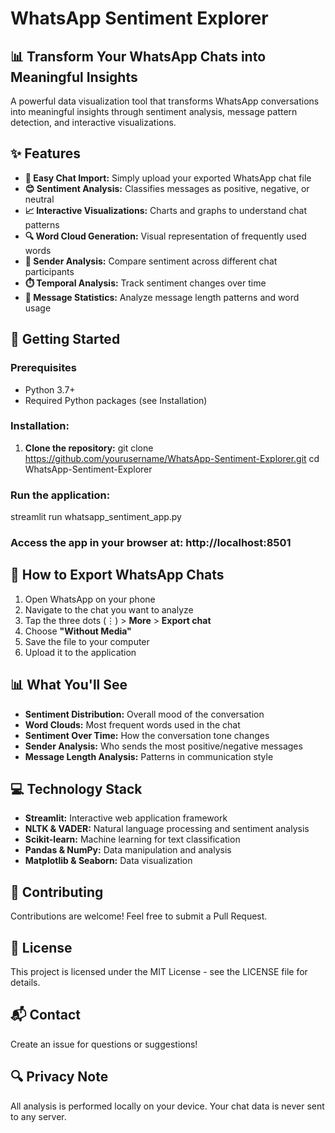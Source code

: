 # WhatsApp Sentiment Explorer
## 📊 Transform Your WhatsApp Chats into Meaningful Insights

A powerful data visualization tool that transforms WhatsApp conversations into meaningful insights through sentiment analysis, message pattern detection, and interactive visualizations.

## ✨ Features

- **📱 Easy Chat Import:** Simply upload your exported WhatsApp chat file
- **😊 Sentiment Analysis:** Classifies messages as positive, negative, or neutral
- **📈 Interactive Visualizations:** Charts and graphs to understand chat patterns
- **🔍 Word Cloud Generation:** Visual representation of frequently used words
- **👥 Sender Analysis:** Compare sentiment across different chat participants
- **⏱️ Temporal Analysis:** Track sentiment changes over time
- **📏 Message Statistics:** Analyze message length patterns and word usage

## 🚀 Getting Started

### Prerequisites
- Python 3.7+
- Required Python packages (see Installation)

### Installation:

1. **Clone the repository:**
git clone https://github.com/yourusername/WhatsApp-Sentiment-Explorer.git
cd WhatsApp-Sentiment-Explorer

### Run the application:
streamlit run whatsapp_sentiment_app.py

### Access the app in your browser at: http://localhost:8501

## 📱 How to Export WhatsApp Chats

1. Open WhatsApp on your phone
2. Navigate to the chat you want to analyze
3. Tap the three dots (⋮) > **More** > **Export chat**
4. Choose **"Without Media"**
5. Save the file to your computer
6. Upload it to the application

## 📊 What You'll See

- **Sentiment Distribution:** Overall mood of the conversation
- **Word Clouds:** Most frequent words used in the chat
- **Sentiment Over Time:** How the conversation tone changes
- **Sender Analysis:** Who sends the most positive/negative messages
- **Message Length Analysis:** Patterns in communication style

## 💻 Technology Stack

- **Streamlit:** Interactive web application framework
- **NLTK & VADER:** Natural language processing and sentiment analysis
- **Scikit-learn:** Machine learning for text classification
- **Pandas & NumPy:** Data manipulation and analysis
- **Matplotlib & Seaborn:** Data visualization

## 🤝 Contributing

Contributions are welcome! Feel free to submit a Pull Request.

## 📄 License

This project is licensed under the MIT License - see the LICENSE file for details.

## 📬 Contact

Create an issue for questions or suggestions!

## 🔍 Privacy Note

All analysis is performed locally on your device. Your chat data is never sent to any server.
